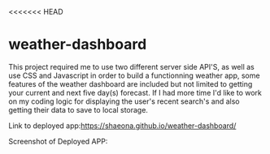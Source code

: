 <<<<<<< HEAD
# weather-dashboard 
This project required me to use two different server side API'S, as well as use CSS and Javascript in order to build a functionning weather app,
some features of the weather dashboard are included but not limited to getting your current and next five day(s) forecast. 
If I had more time I'd like to work on my coding logic for displaying the user's recent search's and also getting their data to save to local storage. 

Link to deployed app:https://shaeona.github.io/weather-dashboard/

Screenshot of Deployed APP:
